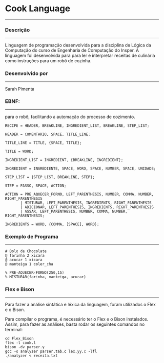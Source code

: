 # Cook Language
________________________________
### Descrição
_______________________________
Linguagem de programação desenvolvida para a disciplina de Lógica da Computação do curso de Engenharia de Computação do Insper. A linguagem foi desenvolvida para para ler e interpretar receitas de culinária como instruções para um robô de cozinha.

### Desenvolvido por
___________________________
Sarah Pimenta

### EBNF:
_______________________________
para o robô, facilitando a automação do processo de cozimento.
```
RECIPE = HEADER, BREAKLINE, INGREDIENT_LIST, BREAKLINE, STEP_LIST;

HEADER = COMENTARIO, SPACE, TITLE_LINE;

TITLE_LINE = TITLE, {SPACE, TITLE};

TITLE = WORD;

INGREDIENT_LIST = INGREDIENT, {BREAKLINE, INGREDIENT};

INGREDIENT = INGREDIENTE, SPACE, WORD, SPACE, NUMBER, SPACE, UNIDADE;

STEP_LIST = {STEP_LIST, BREAKLINE, STEP};

STEP = PASSO, SPACE, ACTION;

ACTION = PRE_AQUECER_FORNO, LEFT_PARENTHESIS, NUMBER, COMMA, NUMBER, RIGHT_PARENTHESIS
       | MISTURAR, LEFT_PARENTHESIS, INGREDIENTS, RIGHT_PARENTHESIS
       | ADICIONAR, LEFT_PARENTHESIS, INGREDIENTS, RIGHT_PARENTHESIS
       | ASSAR, LEFT_PARENTHESIS, NUMBER, COMMA, NUMBER, RIGHT_PARENTHESIS;

INGREDIENTS = WORD, {COMMA, [SPACE], WORD};
```

### Exemplo de Programa
___________________________________
```
# Bolo de Chocolate
@ farinha 2 xicara
@ acucar 1 xicara
@ manteiga 1 coler_cha

% PRE-AQUECER-FORNO(250,15)
% MISTURAR(farinha, manteiga, acucar)
```
### Flex e Bison
____________________________
Para fazer a análise sintática e léxica da linguagem, foram utilizados o Flex e o Bison.

Para compilar o programa, é necessário ter o Flex e o Bison instalados. Assim, para fazer as análises, basta rodar os seguintes comandos no terminal:


```
cd Flex_Bison
flex -l cook.l
bison -dv parser.y
gcc -o analyzer parser.tab.c lex.yy.c -lfl
./analyzer < receita.txt
```
